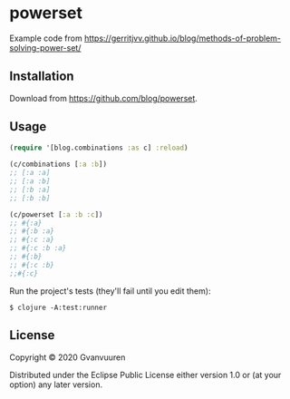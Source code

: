 # powerset


Example code from https://gerritjvv.github.io/blog/methods-of-problem-solving-power-set/   


## Installation

Download from https://github.com/blog/powerset.

## Usage

```clojure
(require '[blog.combinations :as c] :reload)
 
(c/combinations [:a :b])
;; [:a :a]
;; [:a :b]
;; [:b :a]
;; [:b :b]

(c/powerset [:a :b :c])
;; #{:a}
;; #{:b :a}
;; #{:c :a}
;; #{:c :b :a}
;; #{:b}
;; #{:c :b}
;;#{:c}
```

Run the project's tests (they'll fail until you edit them):

    $ clojure -A:test:runner


## License

Copyright © 2020 Gvanvuuren

Distributed under the Eclipse Public License either version 1.0 or (at
your option) any later version.
